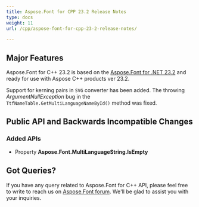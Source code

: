 ```yaml
---
title: Aspose.Font for CPP 23.2 Release Notes
type: docs
weight: 11
url: /cpp/aspose-font-for-cpp-23-2-release-notes/

---
```

## Major Features

Aspose.Font for C++ 23.2  is based on the [Aspose.Font for .NET 23.2](/font/net/aspose-font-for-net-23-2-release-notes/) and ready for use with Aspose C++ products ver 23.2.

Support for kerning pairs in `SVG` converter has been added.
The throwing *ArgumentNullException* bug in the `TtfNameTable.GetMultiLanguageNameById()` method was fixed.


## Public API and Backwards Incompatible Changes

### Added APIs
* Property **Aspose.Font.MultiLanguageString.IsEmpty**

## Got Queries?
If you have any query related to Aspose.Font for C++ API, please feel free to write to reach us on [Aspose.Font forum](https://forum.aspose.com/c/font/). We'll be glad to assist you with your inquiries.
